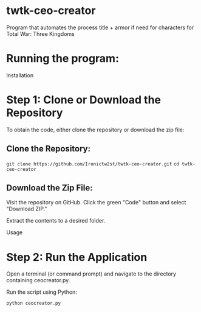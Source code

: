 # twtk-ceo-creator
Program that automates the process title + armor if need for characters for Total War: Three Kingdoms

# Running the program:

Installation

# Step 1: Clone or Download the Repository

To obtain the code, either clone the repository or download the zip file:

## Clone the Repository:

`git clone https://github.com/Ironictw2st/twtk-ceo-creator.git`
`cd twtk-ceo-creator`

## Download the Zip File:

Visit the repository on GitHub.
Click the green "Code" button and select "Download ZIP."

Extract the contents to a desired folder.

Usage

# Step 2: Run the Application

Open a terminal (or command prompt) and navigate to the directory containing ceocreator.py.

Run the script using Python:

`python ceocreator.py`
